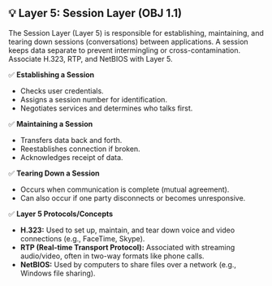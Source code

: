 ## 💡 Layer 5: Session Layer (OBJ 1.1)

The Session Layer (Layer 5) is responsible for establishing, maintaining, and tearing down sessions (conversations) between applications. A session keeps data separate to prevent intermingling or cross-contamination. Associate H.323, RTP, and NetBIOS with Layer 5.

✅ **Establishing a Session**
- Checks user credentials.
- Assigns a session number for identification.
- Negotiates services and determines who talks first.

✅ **Maintaining a Session**
- Transfers data back and forth.
- Reestablishes connection if broken.
- Acknowledges receipt of data.

✅ **Tearing Down a Session**
- Occurs when communication is complete (mutual agreement).
- Can also occur if one party disconnects or becomes unresponsive.

✅ **Layer 5 Protocols/Concepts**
- **H.323:** Used to set up, maintain, and tear down voice and video connections (e.g., FaceTime, Skype).
- **RTP (Real-time Transport Protocol):** Associated with streaming audio/video, often in two-way formats like phone calls.
- **NetBIOS:** Used by computers to share files over a network (e.g., Windows file sharing).